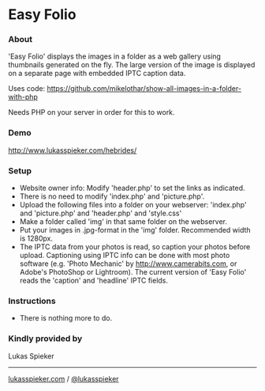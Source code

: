 # Easy Folio

### About
'Easy Folio' displays the images in a folder as a web gallery using thumbnails
generated on the fly. The large version of the image is displayed on a 
separate page with embedded IPTC caption data.

Uses code: https://github.com/mikelothar/show-all-images-in-a-folder-with-php

Needs PHP on your server in order for this to work.

### Demo
http://www.lukasspieker.com/hebrides/

### Setup
- Website owner info: Modify 'header.php' to set the links as indicated.
- There is no need to modify 'index.php' and 'picture.php'.
- Upload the following files into a folder on your webserver: 
  'index.php' and 'picture.php' and 'header.php' and 'style.css' 
- Make a folder called 'img' in that same folder on the webserver.
- Put your images in .jpg-format in the 'img' folder. Recommended width is 1280px.
- The IPTC data from your photos is read, so caption your photos before upload.
  Captioning using IPTC info can be done with most photo software 
  (e.g. 'Photo Mechanic' by http://www.camerabits.com, or Adobe's PhotoShop or Lightroom).
  The current version of 'Easy Folio' reads the 'caption' and 'headline' IPTC fields.
  

### Instructions
- There is nothing more to do.
    
### Kindly provided by
Lukas Spieker
* * *
[lukasspieker.com](http://www.lukasspieker.com)  /  [@lukasspieker](https://twitter.com/lukasspieker)
